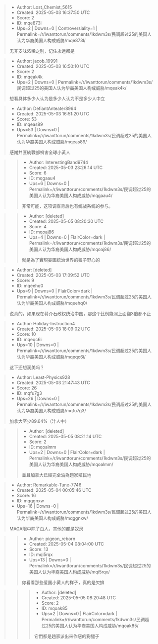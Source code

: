 > - Author: Lost_Chemist_5615
> - Created: 2025-05-03 16:37:50 UTC
> - Score: 2
> - ID: mqe873l
> - Ups=2 | Downs=0 | Controversiality=1 | Permalink=/r/iwanttorun/comments/1kdwm3s/民调超过25的美国人认为华裔美国人构成威胁/mqe873l/
>
> 无非支味浓稀之别，记住永远都是

> - Author: jacob_19991
> - Created: 2025-05-03 16:50:10 UTC
> - Score: 2
> - ID: mqeak4k
> - Ups=2 | Downs=0 | Permalink=/r/iwanttorun/comments/1kdwm3s/民调超过25的美国人认为华裔美国人构成威胁/mqeak4k/
>
> 想看具体多少人认为是多少人认为不是多少人中立

> - Author: DefiantAnteater8964
> - Created: 2025-05-03 16:51:20 UTC
> - Score: 53
> - ID: mqeas89
> - Ups=53 | Downs=0 | Permalink=/r/iwanttorun/comments/1kdwm3s/民调超过25的美国人认为华裔美国人构成威胁/mqeas89/
>
> 感謝共匪統戰部禍害全球小黃人

>> - Author: InterestingBand9744
>> - Created: 2025-05-03 23:26:14 UTC
>> - Score: 6
>> - ID: mqgaau4
>> - Ups=6 | Downs=0 | Permalink=/r/iwanttorun/comments/1kdwm3s/民调超过25的美国人认为华裔美国人构成威胁/mqgaau4/
>>
>> 非常可能，这项调查背后也有统战系统的参与。

>> - Author: [deleted]
>> - Created: 2025-05-05 08:20:30 UTC
>> - Score: 4
>> - ID: mqoaj86
>> - Ups=4 | Downs=0 | FlairColor=dark | Permalink=/r/iwanttorun/comments/1kdwm3s/民调超过25的美国人认为华裔美国人构成威胁/mqoaj86/
>>
>> 就是為了實現妄圖統治世界的狼子野心的

> - Author: [deleted]
> - Created: 2025-05-03 17:09:52 UTC
> - Score: 9
> - ID: mqeehq0
> - Ups=9 | Downs=0 | FlairColor=dark | Permalink=/r/iwanttorun/comments/1kdwm3s/民调超过25的美国人认为华裔美国人构成威胁/mqeehq0/
>
> 说真的，如果现在蒋介石政权统治中国，那这个比例能照上面翻3倍都不止

> - Author: Holiday-Instruction4
> - Created: 2025-05-03 18:09:02 UTC
> - Score: 10
> - ID: mqeqc6i
> - Ups=10 | Downs=0 | Permalink=/r/iwanttorun/comments/1kdwm3s/民调超过25的美国人认为华裔美国人构成威胁/mqeqc6i/
>
> 这下还想润美吗？

> - Author: Least-Physics928
> - Created: 2025-05-03 21:47:43 UTC
> - Score: 26
> - ID: mqfu7g3
> - Ups=26 | Downs=0 | Permalink=/r/iwanttorun/comments/1kdwm3s/民调超过25的美国人认为华裔美国人构成威胁/mqfu7g3/
>
> 加拿大至少89.64%（汁人中）

>> - Author: [deleted]
>> - Created: 2025-05-05 08:21:14 UTC
>> - Score: 2
>> - ID: mqoalmm
>> - Ups=2 | Downs=0 | FlairColor=dark | Permalink=/r/iwanttorun/comments/1kdwm3s/民调超过25的美国人认为华裔美国人构成威胁/mqoalmm/
>>
>> 並且加拿大已經完全淪為趙家殖民地

> - Author: Remarkable-Tune-7746
> - Created: 2025-05-04 00:05:46 UTC
> - Score: 16
> - ID: mqggnxw
> - Ups=16 | Downs=0 | Permalink=/r/iwanttorun/comments/1kdwm3s/民调超过25的美国人认为华裔美国人构成威胁/mqggnxw/
>
> MAGA眼中除了白人，其他的都是奴隶

>> - Author: pigeon_reborn
>> - Created: 2025-05-04 08:04:00 UTC
>> - Score: 13
>> - ID: mqi5rqx
>> - Ups=13 | Downs=0 | Permalink=/r/iwanttorun/comments/1kdwm3s/民调超过25的美国人认为华裔美国人构成威胁/mqi5rqx/
>>
>> 你看看那些爱国小黄人的样子，真的是欠排

>>> - Author: [deleted]
>>> - Created: 2025-05-05 08:20:48 UTC
>>> - Score: 2
>>> - ID: mqoak85
>>> - Ups=2 | Downs=0 | FlairColor=dark | Permalink=/r/iwanttorun/comments/1kdwm3s/民调超过25的美国人认为华裔美国人构成威胁/mqoak85/
>>>
>>> 它們都是趙家派出來作惡的狗腿子
